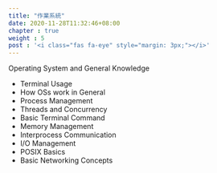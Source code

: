 ```yaml
---
title: "作業系統"
date: 2020-11-28T11:32:46+08:00
chapter : true
weight : 5
post : '<i class="fas fa-eye" style="margin: 3px;"></i>'
---
```


Operating System and General Knowledge

* Terminal Usage
* How OSs work in General
* Process Management
* Threads and Concurrency
* Basic Terminal Command
* Memory Management
* Interprocess Communication
* I/O Management
* POSIX Basics
* Basic Networking Concepts

